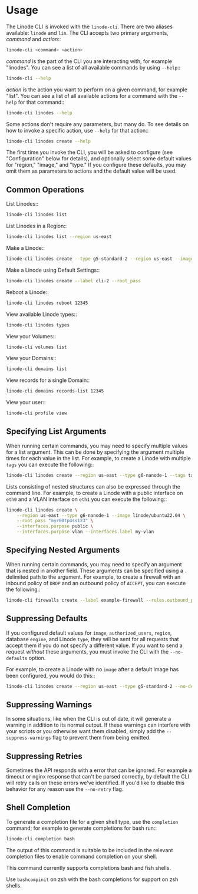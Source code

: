 # Usage

The Linode CLI is invoked with the `linode-cli`. There are two aliases available: `linode` and `lin`.
The CLI accepts two primary arguments, *command*  and *action*::
```bash
linode-cli <command> <action>
```

*command* is the part of the CLI you are interacting with, for example "linodes".
You can see a list of all available commands by using `--help`::
```bash
linode-cli --help
```

*action* is the action you want to perform on a given command, for example "list".
You can see a list of all available actions for a command with the `--help` for
that command::
```bash
linode-cli linodes --help
```

Some actions don't require any parameters, but many do.  To see details on how
to invoke a specific action, use `--help` for that action::
```bash
linode-cli linodes create --help
```

The first time you invoke the CLI, you will be asked to configure (see
"Configuration" below for details), and optionally select some default values
for "region," "image," and "type." If you configure these defaults, you may
omit them as parameters to actions and the default value will be used.

## Common Operations

List Linodes::
```bash
linode-cli linodes list
```

List Linodes in a Region::
```bash
linode-cli linodes list --region us-east
```

Make a Linode::
```bash
linode-cli linodes create --type g5-standard-2 --region us-east --image linode/debian9 --label cli-1 --root_pass
```

Make a Linode using Default Settings::
```bash
linode-cli linodes create --label cli-2 --root_pass
```

Reboot a Linode::
```bash
linode-cli linodes reboot 12345
```

View available Linode types::
```bash
linode-cli linodes types
```

View your Volumes::
```bash
linode-cli volumes list
```

View your Domains::
```bash
linode-cli domains list
```

View records for a single Domain::
```bash
linode-cli domains records-list 12345
```

View your user::
```bash
linode-cli profile view
```

## Specifying List Arguments

When running certain commands, you may need to specify multiple values for a list
argument. This can be done by specifying the argument multiple times for each
value in the list. For example, to create a Linode with multiple `tags`
you can execute the following::
```bash
linode-cli linodes create --region us-east --type g6-nanode-1 --tags tag1 --tags tag2
```

Lists consisting of nested structures can also be expressed through the command line.
For example, to create a Linode with a public interface on `eth0` and a VLAN interface
on `eth1` you can execute the following::
```bash
linode-cli linodes create \
    --region us-east --type g6-nanode-1 --image linode/ubuntu22.04 \
    --root_pass "myr00tp4ss123" \
    --interfaces.purpose public \
    --interfaces.purpose vlan --interfaces.label my-vlan
```

## Specifying Nested Arguments

When running certain commands, you may need to specify an argument that is nested
in another field. These arguments can be specified using a `.` delimited path to
the argument. For example, to create a firewall with an inbound policy of `DROP`
and an outbound policy of `ACCEPT`, you can execute the following::
```bash
linode-cli firewalls create --label example-firewall --rules.outbound_policy ACCEPT --rules.inbound_policy DROP
```

## Suppressing Defaults

If you configured default values for `image`, `authorized_users`, `region`,
database `engine`, and Linode `type`, they will be sent for all requests that accept them
if you do not specify a different value.  If you want to send a request *without* these
arguments, you must invoke the CLI with the `--no-defaults` option.

For example, to create a Linode with no `image` after a default Image has been
configured, you would do this::
```bash
linode-cli linodes create --region us-east --type g5-standard-2 --no-defaults
```

## Suppressing Warnings

In some situations, like when the CLI is out of date, it will generate a warning
in addition to its normal output.  If these warnings can interfere with your
scripts or you otherwise want them disabled, simply add the `--suppress-warnings`
flag to prevent them from being emitted.

## Suppressing Retries

Sometimes the API responds with a error that can be ignored. For example a timeout
or nginx response that can't be parsed correctly, by default the CLI will retry
calls on these errors we've identified. If you'd like to disable this behavior for
any reason use the ``--no-retry`` flag.

## Shell Completion

To generate a completion file for a given shell type, use the `completion` command;
for example to generate completions for bash run::
```bash
linode-cli completion bash
```

The output of this command is suitable to be included in the relevant completion
files to enable command completion on your shell.

This command currently supports completions bash and fish shells.

Use `bashcompinit` on zsh with the bash completions for support on zsh shells.
